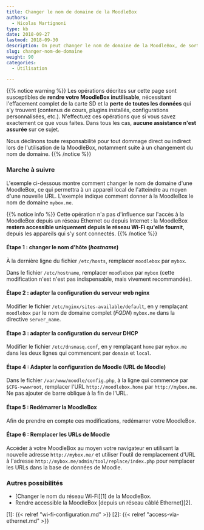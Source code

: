 ```yaml
---
title: Changer le nom de domaine de la MoodleBox
authors:
  - Nicolas Martignoni
type: kb
date: 2018-09-27
lastmod: 2018-09-30
description: On peut changer le nom de domaine de la MoodleBox, de sorte à mieux refléter votre propre situation locale. Ce guide explique la démarche à effectuer pour changer le nom de domaine de votre MoodleBox.
slug: changer-nom-de-domaine
weight: 90
categories:
  - Utilisation

---
```

{{% notice warning %}}
Les opérations décrites sur cette page sont susceptibles de __rendre votre MoodleBox inutilisable__, nécessitant l'effacement complet de la carte SD et la __perte de toutes les données__ qui s'y trouvent (contenus de cours, plugins installés, configurations personnalisées, etc.). N'effectuez ces opérations que si vous savez exactement ce que vous faites. Dans tous les cas, __aucune assistance n'est assurée__ sur ce sujet.

Nous déclinons toute responsabilité pour tout dommage direct ou indirect lors de l'utilisation de la MoodleBox, notamment suite à un changement du nom de domaine.
{{% /notice %}}

### Marche à suivre

L'exemple ci-dessous montre comment changer le nom de domaine d'une MoodleBox, ce qui permettra à un appareil local de l'atteindre au moyen d'une nouvelle URL. L'exemple indique comment donner à la MoodleBox le nom de domaine `mybox.me`.

{{% notice info %}}
Cette opération n'a pas d'influence sur l'accès à la MoodleBox depuis un réseau Ethernet ou depuis Internet : la MoodleBox __restera accessible uniquement depuis le réseau Wi-Fi qu'elle fournit__, depuis les appareils qui s'y sont connectés.
{{% /notice %}}

#### Étape 1 : changer le nom d'hôte (_hostname_)

À la dernière ligne du fichier `/etc/hosts`, remplacer `moodlebox` par `mybox`.

Dans le fichier `/etc/hostname`, remplacer `moodlebox` par `mybox` (cette modification n'est n'est pas indispensable, mais vivement recommandée).

#### Étape 2 : adapter la configuration du serveur web nginx

Modifier le fichier `/etc/nginx/sites-available/default`, en y remplaçant `moodlebox` par le nom de domaine complet (_FQDN_) `mybox.me` dans la directive `server_name`.

#### Étape 3 : adapter la configuration du serveur DHCP

Modifier le fichier `/etc/dnsmasq.conf`, en y remplaçant `home` par `mybox.me` dans les deux lignes qui commencent par `domain` et `local`.

#### Étape 4 : Adapter la configuration de Moodle (URL de Moodle)

Dans le fichier `/var/www/moodle/config.php`, à la ligne qui commence par `$CFG->wwwroot`, remplacer l'URL `http://moodlebox.home` par `http://mybox.me`. Ne pas ajouter de barre oblique à la fin de l'URL.

#### Étape 5 : Redémarrer la MoodleBox

Afin de prendre en compte ces modifications, redémarrer votre MoodleBox.

#### Étape 6 : Remplacer les URLs de Moodle

Accéder à votre MoodleBox au moyen votre navigateur en utilisant la nouvelle adresse `http://mybox.me/` et utiliser l'outil de remplacement d'URL à l'adresse `http://mybox.me/admin/tool/replace/index.php` pour remplacer les URLs dans la base de données de Moodle.

### Autres possibilités

- [Changer le nom du réseau Wi-Fi][1] de la MoodleBox.
- Rendre accessible la MoodleBox [depuis un réseau câblé Ethernet][2].

 [1]: {{< relref "wi-fi-configuration.md" >}}
 [2]: {{< relref "access-via-ethernet.md" >}}
